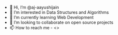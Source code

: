 - 👋 Hi, I’m @aj-aayushijain
- 👀 I’m interested in Data Structures and Algorithms
- 🌱 I’m currently learning Web Development
- 💞️ I’m looking to collaborate on open source projects
- 📫 How to reach me - <>

<!---
aj-aayushijain/aj-aayushijain is a ✨ special ✨ repository because its `README.md` (this file) appears on your GitHub profile.
You can click the Preview link to take a look at your changes.
--->
